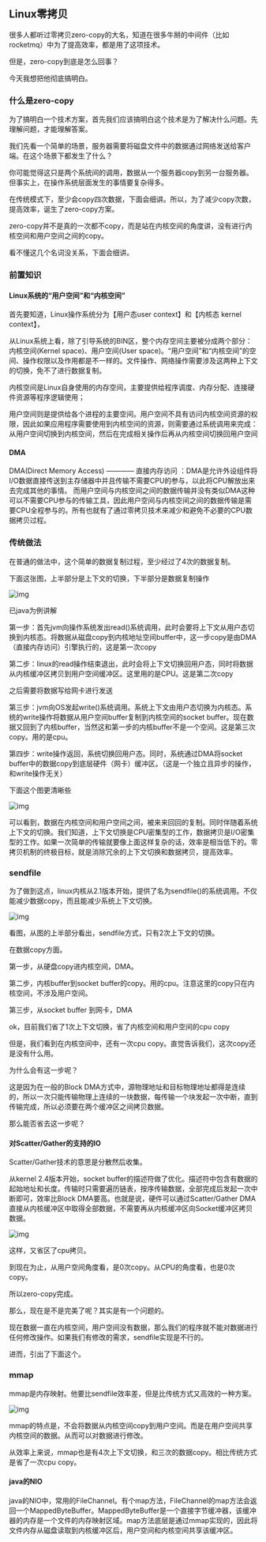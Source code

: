 ## Linux零拷贝

很多人都听过零拷贝zero-copy的大名，知道在很多牛掰的中间件（比如rocketmq）中为了提高效率，都是用了这项技术。

但是，zero-copy到底是怎么回事？

今天我想把他彻底搞明白。

### 什么是zero-copy

为了搞明白一个技术方案，首先我们应该搞明白这个技术是为了解决什么问题。先理解问题，才能理解答案。

我们先看一个简单的场景，服务器需要将磁盘文件中的数据通过网络发送给客户端。在这个场景下都发生了什么？

你可能觉得这只是两个系统间的调用，数据从一个服务器copy到另一台服务器。但事实上，在操作系统层面发生的事情要复杂得多。

在传统模式下，至少会copy四次数据，下面会细讲。所以，为了减少copy次数，提高效率，诞生了zero-copy方案。

zero-copy并不是真的一次都不copy，而是站在内核空间的角度讲，没有进行内核空间和用户空间之间的copy。

看不懂这几个名词没关系，下面会细讲。

### 前置知识

#### Linux系统的“用户空间”和“内核空间”

首先要知道，Linux操作系统分为【用户态user context】和【内核态 kernel context】，

从Linux系统上看，除了引导系统的BIN区，整个内存空间主要被分成两个部分：内核空间(Kernel space)、用户空间(User space)。“用户空间”和“内核空间”的空间、操作权限以及作用都是不一样的。文件操作、网络操作需要涉及这两种上下文的切换，免不了进行数据复制。

内核空间是Linux自身使用的内存空间，主要提供给程序调度、内存分配、连接硬件资源等程序逻辑使用；

用户空间则是提供给各个进程的主要空间。用户空间不具有访问内核空间资源的权限，因此如果应用程序需要使用到内核空间的资源，则需要通过系统调用来完成：从用户空间切换到内核空间，然后在完成相关操作后再从内核空间切换回用户空间



#### **DMA**

 DMA(Direct Memory Access) ———— 直接内存访问 ：DMA是允许外设组件将I/O数据直接传送到主存储器中并且传输不需要CPU的参与，以此将CPU解放出来去完成其他的事情。
 而用户空间与内核空间之间的数据传输并没有类似DMA这种可以不需要CPU参与的传输工具，因此用户空间与内核空间之间的数据传输是需要CPU全程参与的。所有也就有了通过零拷贝技术来减少和避免不必要的CPU数据拷贝过程。



### 传统做法

在普通的做法中，这个简单的数据复制过程，至少经过了4次的数据复制。

下面这张图，上半部分是上下文的切换，下半部分是数据复制操作

![img](Linux零拷贝.assets/6345f1.jpg)

已java为例讲解

第一步：首先jvm向操作系统发出read()系统调用，此时会要将上下文从用户态切换到内核态。将数据从磁盘copy到内核地址空间buffer中，这一步copy是由DMA（直接内存访问）引擎执行的，这是第一次copy

第二步：linux的read操作结束退出，此时会将上下文切换回用户态，同时将数据从内核缓冲区拷贝到用户空间缓冲区。这里用的是CPU。这是第二次copy

之后需要将数据写给网卡进行发送

第三步：jvm向OS发起write()系统调用。系统上下文由用户态切换为内核态。系统的write操作将数据从用户空间buffer复制到内核空间的socket buffer。现在数据又回到了内核buffer，当然这和第一步的内核buffer不是一个空间。这是第三次copy。用的是cpu。

第四步：write操作返回，系统切换回用户态。同时，系统通过DMA将socket buffer中的数据copy到底层硬件（网卡）缓冲区。（这是一个独立且异步的操作，和write操作无关）

下面这个图更清晰些

![img](Linux零拷贝.assets/195230-b52374ba4dbc55d1.png)

可以看到，数据在内核空间和用户空间之间，被来来回回的复制。同时伴随着系统上下文的切换。我们知道，上下文切换是CPU密集型的工作，数据拷贝是I/O密集型的工作。如果一次简单的传输就要像上面这样复杂的话，效率是相当低下的。零拷贝机制的终极目标，就是消除冗余的上下文切换和数据拷贝，提高效率。

### sendfile

为了做到这点，linux内核从2.1版本开始，提供了名为sendfile()的系统调用。不仅能减少数据copy，而且能减少系统上下文切换。

![img](Linux零拷贝.assets/4235178-66c23adafbfbd47f.jpeg)

看图，从图的上半部分看出，sendfile方式，只有2次上下文的切换。

在数据copy方面。

第一步，从硬盘copy进内核空间，DMA。

第二步，内核buffer到socket buffer的copy。用的cpu。注意这里的copy只在内核空间，不涉及用户空间。

第三步，从socket buffer 到网卡，DMA

ok，目前我们省了1次上下文切换，省了内核空间和用户空间的cpu copy

但是，我们看到在内核空间中，还有一次cpu copy。直觉告诉我们，这次copy还是没有什么用。

为什么会有这一步呢？

这是因为在一般的Block DMA方式中，源物理地址和目标物理地址都得是连续的，所以一次只能传输物理上连续的一块数据，每传输一个块发起一次中断，直到传输完成，所以必须要在两个缓冲区之间拷贝数据。

那么能否省去这一步呢？

#### 对Scatter/Gather的支持的IO

Scatter/Gather技术的意思是分散然后收集。

从kernel 2.4版本开始，socket buffer的描述符做了优化。描述符中包含有数据的起始地址和长度。传输时只需要遍历链表，按序传输数据，全部完成后发起一次中断即可，效率比Block DMA要高。也就是说，硬件可以通过Scatter/Gather DMA直接从内核缓冲区中取得全部数据，不需要再从内核缓冲区向Socket缓冲区拷贝数据。

![img](Linux零拷贝.assets/6345f4.jpg)

这样，又省区了cpu拷贝。

到现在为止，从用户空间角度看，是0次copy。从CPU的角度看，也是0次copy。

所以zero-copy完成。

那么，现在是不是完美了呢？其实是有一个问题的。

现在数据一直在内核空间，用户空间没有数据，那么我们的程序就不能对数据进行任何修改操作。如果我们有修改的需求，sendfile实现是不行的。

进而，引出了下面这个。

### mmap

mmap是内存映射。他要比sendfile效率差，但是比传统方式又高效的一种方案。

![img](Linux零拷贝.assets/4235178-2700bead4cf14739.jpeg)

mmap的特点是，不会将数据从内核空间copy到用户空间。而是在用户空间共享内核空间的数据。从而可以对数据进行修改。

从效率上来说，mmap也是有4次上下文切换，和三次的数据copy。相比传统方式是省了一次cpu copy。



#### java的NIO

java的NIO中，常用的FileChannel。有个map方法，FileChannel的map方法会返回一个MappedByteBuffer。MappedByteBuffer是一个直接字节缓冲器，该缓冲器的内存是一个文件的内存映射区域。map方法底层是通过mmap实现的，因此将文件内存从磁盘读取到内核缓冲区后，用户空间和内核空间共享该缓冲区。


